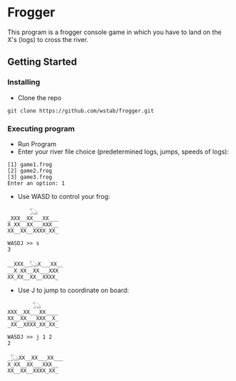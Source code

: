 # Frogger

This program is a frogger console game in which you have to land on the X's (logs) to cross the river.

## Getting Started

### Installing

* Clone the repo
```
git clone https://github.com/wstab/frogger.git
```

### Executing program

* Run Program
* Enter your river file choice (predetermined logs, jumps, speeds of logs):
```
[1] game1.frog
[2] game2.frog
[3] game3.frog
Enter an option: 1
```
* Use WASD to control your frog:
```
       𓆏
_XXX__XX___XX___
X_XX__XX___XXX__
XX__XX__XXXX_XX_

WASDJ >> s
3

__XXX__𓆏X___XX__
__X_XX__XX___XXX
XX_XX__XX__XXXX_
```
* Use J to jump to coordinate on board:
```
        𓆏
XXX__XX___XX____
XX__XX___XXX__X_
_XX__XXXX_XX_XX_

WASDJ >> j 1 2
2

_𓆏XX__XX___XX___
X_XX__XX___XXX__
XX__XX__XXXX_XX_
```

